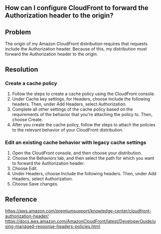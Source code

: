 ## How can I configure CloudFront to forward the Authorization header to the origin?

## Problem

The origin of my Amazon CloudFront distribution requires that requests include the Authorization header. Because of this, my distribution must forward the Authorization header to the origin.

## Resolution

### Create a cache policy
1. Follow the steps to create a cache policy using the CloudFront console.
2. Under Cache key settings, for Headers, choose Include the following headers. Then, under Add Headers, select Authorization.
3. Complete all other settings of the cache policy based on the requirements of the behavior that you're attaching the policy to. Then, choose Create.
4. After you create the cache policy, follow the steps to attach the policies to the relevant behavior of your CloudFront distribution.

### Edit an existing cache behavior with legacy cache settings
1. Open the CloudFront console, and then choose your distribution.
2. Choose the Behaviors tab, and then select the path for which you want to forward the Authorization header.
3. Choose Edit.
4. Under Headers, choose Include the following headers. Then, under Add Headers, select Authorization.
5. Choose Save changes.


## Reference
https://aws.amazon.com/premiumsupport/knowledge-center/cloudfront-authorization-header/ <br/>
https://docs.aws.amazon.com/AmazonCloudFront/latest/DeveloperGuide/using-managed-response-headers-policies.html

